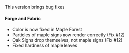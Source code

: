 This version brings bug fixes

#### Forge and Fabric
- Color is now fixed in Maple Forest
- Particles of maple signs now render correctly (Fix #12)
- Oak Signs drop themselves, not maple signs (Fix #12)
- Fixed hardness of maple leaves